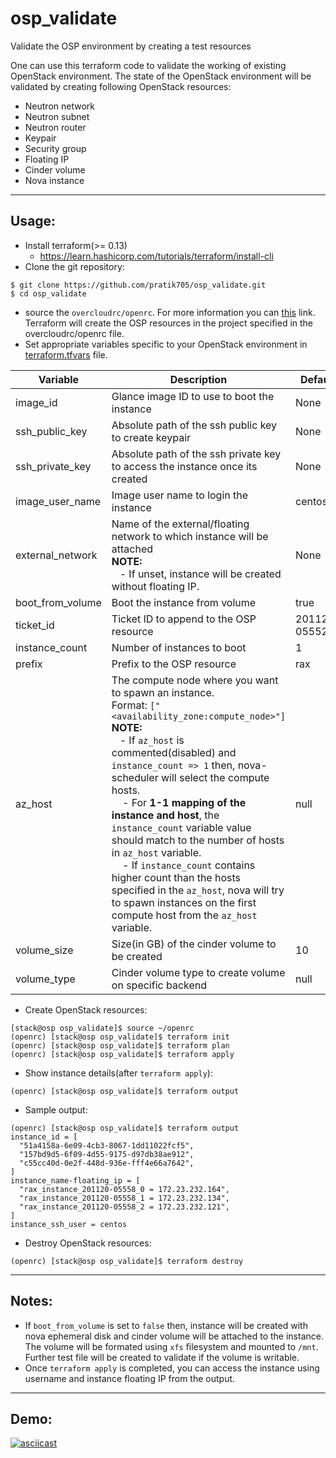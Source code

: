 # osp_validate
Validate the OSP environment by creating a test resources

One can use this terraform code to validate the working of existing OpenStack environment. The state of the OpenStack environment will be validated by creating following OpenStack resources:

  - Neutron network
  - Neutron subnet
  - Neutron router
  - Keypair
  - Security group
  - Floating IP
  - Cinder volume
  - Nova instance
---

## Usage:
- Install terraform(>= 0.13)
  - https://learn.hashicorp.com/tutorials/terraform/install-cli 
- Clone the git repository:  
```
$ git clone https://github.com/pratik705/osp_validate.git
$ cd osp_validate
```
- source the `overcloudrc/openrc`. For more information you can [this](https://docs.openstack.org/keystone/victoria/install/keystone-openrc-rdo.html) link. Terraform will create the OSP resources in the project specified in the overcloudrc/openrc file.  
- Set appropriate variables specific to your OpenStack environment in [terraform.tfvars](https://github.com/pratik705/osp_validate/blob/main/terraform.tfvars) file.

| Variable          | Description                                                                    | Default          | Required  |
|-------------------|--------------------------------------------------------------------------------|------------------|-----------|
| image_id          | Glance image ID to use to boot the instance                                    | None             |Yes        |
| ssh_public_key    | Absolute path of the ssh public key to create keypair                          | None             |Yes        |
| ssh_private_key   | Absolute path of the ssh private key to access the instance once its created   | None             |Yes        |
| image_user_name   | Image user name to login the instance                                          | centos           |No         |
| external_network  | Name of the external/floating network to which instance will be attached<br>**NOTE:**<br>&nbsp;&nbsp;&nbsp;- If unset, instance will be created without floating IP.      | None             |No         |
| boot_from_volume  | Boot the instance from volume                                                  | true             |No         |
| ticket_id         | Ticket ID to append to the OSP resource                                        | 201120-05552     |No         |
| instance_count    | Number of instances to boot                                                    | 1                |No         |
| prefix            | Prefix to the OSP resource                                                     | rax              |No         |
| az_host           | The compute node where you want to spawn an instance.<br>Format: `["<availability_zone:compute_node>"]`<br>**NOTE:**<br>&nbsp;&nbsp;&nbsp;- If `az_host` is commented(disabled) and `instance_count => 1` then, nova-scheduler will select the compute hosts.<br>&nbsp;&nbsp;&nbsp; - For **1-1 mapping of the instance and host**, the `instance_count` variable value should match to the number of hosts in `az_host` variable. <br> &nbsp;&nbsp;&nbsp; - If `instance_count` contains higher count than the hosts specified in the `az_host`, nova will try to spawn instances on the first compute host from the `az_host` variable.    | null             |No        |
| volume_size       | Size(in GB) of the cinder volume to be created                                 | 10               |No         |
| volume_type       | Cinder volume type to create volume on specific backend                        | null             |No         |

- Create OpenStack resources:
```
[stack@osp osp_validate]$ source ~/openrc
(openrc) [stack@osp osp_validate]$ terraform init
(openrc) [stack@osp osp_validate]$ terraform plan
(openrc) [stack@osp osp_validate]$ terraform apply
```

- Show instance details(after `terraform apply`):
```
(openrc) [stack@osp osp_validate]$ terraform output
``` 
- Sample output:
```
(openrc) [stack@osp osp_validate]$ terraform output
instance_id = [
  "51a4158a-6e09-4cb3-8067-1dd11022fcf5",
  "157bd9d5-6f09-4d55-9175-d97db38ae912",
  "c55cc40d-0e2f-448d-936e-fff4e66a7642",
]
instance_name-floating_ip = [
  "rax_instance_201120-05558_0 = 172.23.232.164",
  "rax_instance_201120-05558_1 = 172.23.232.134",
  "rax_instance_201120-05558_2 = 172.23.232.121",
]
instance_ssh_user = centos
```
- Destroy OpenStack resources:
```
(openrc) [stack@osp osp_validate]$ terraform destroy
```
---

## Notes:
- If `boot_from_volume` is set to `false` then, instance will be created with nova ephemeral disk and cinder volume will be attached to the instance. The volume will be formated using `xfs` filesystem and mounted to `/mnt`. Further test file will be created to validate if the volume is writable.
- Once `terraform apply` is completed, you can access the instance using username and instance floating IP from the output.
---
## Demo:
[![asciicast](https://asciinema.org/a/CF7p4zGNON6PiduhkS7BcCXNy.svg)](https://asciinema.org/a/CF7p4zGNON6PiduhkS7BcCXNy)
